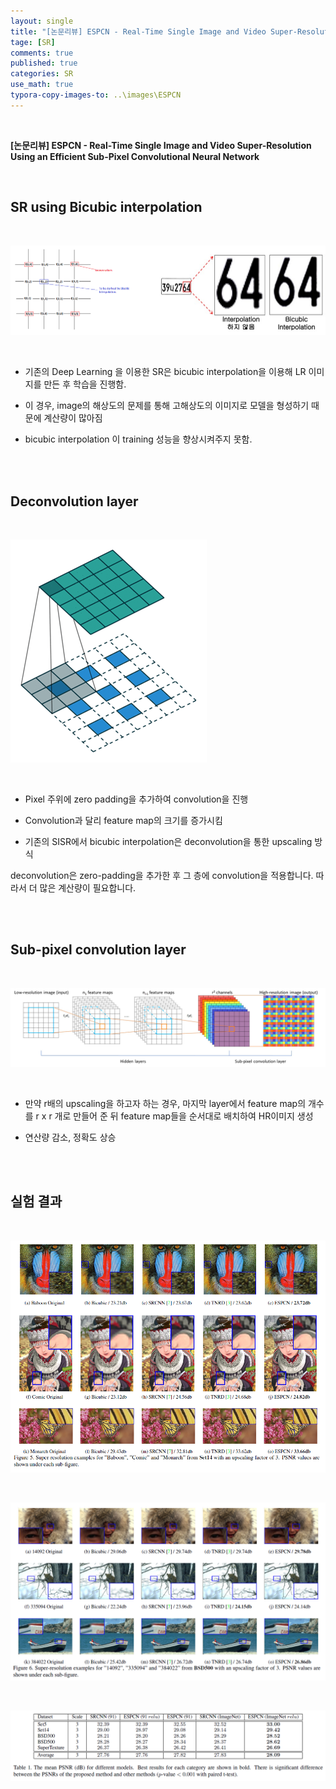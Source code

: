 ```yaml
---
layout: single
title: "[논문리뷰] ESPCN - Real-Time Single Image and Video Super-Resolution Using an Efficient Sub-Pixel Convolutional Neural Network"
tage: [SR]
comments: true
published: true
categories: SR
use_math: true
typora-copy-images-to: ..\images\ESPCN
---
```


<br/>

**[논문리뷰] ESPCN - Real-Time Single Image and Video Super-Resolution Using an Efficient Sub-Pixel Convolutional Neural Network**

<br/>

## **SR** **using** **Bicubic** **interpolation**

<br/>

![image-20210207201941548](/images/ESPCN/image-20210207201941548.png)

<br/>

- 기존의 Deep Learning 을 이용한 SR은 bicubic interpolation을 이용해 LR 이미지를 만든 후 학습을 진행함.

- 이 경우, image의 해상도의 문제를 통해 고해상도의 이미지로 모델을 형성하기 때문에 계산량이 많아짐

- bicubic interpolation 이 training 성능을 향상시켜주지 못함.

<br/>

<br/>

## **Deconvolution layer**

<br/>

![image-20210207202025336](/images/ESPCN/image-20210207202025336.png)

<br/>

- Pixel 주위에 zero padding을 추가하여 convolution을 진행

- Convolution과 달리 feature map의 크기를 증가시킴

- 기존의 SISR에서  bicubic interpolation은 deconvolution을 통한 upscaling 방식


deconvolution은 zero-padding을 추가한 후 그 층에 convolution을 적용합니다. 따라서 더 많은 계산량이 필요합니다.

<br/>

<br/>

## **Sub-pixel convolution layer**

<br/>

![image-20210207202106331](/images/ESPCN/image-20210207202106331.png)

<br/>

- 만약 r배의 upscaling을 하고자 하는 경우, 마지막 layer에서 feature map의 개수를 r x r 개로 만들어 준 뒤 feature map들을 순서대로 배치하여 HR이미지 생성

- 연산량 감소, 정확도 상승


<br/>

<br/>

## 실험 결과

<br/>

![image-20210207202323925](/images/ESPCN/image-20210207202323925.png)

<br/>

![image-20210207202213712](/images/ESPCN/image-20210207202213712.png)

<br/>

![image-20210207202241684](/images/ESPCN/image-20210207202241684.png)